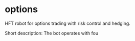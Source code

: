 # options
HFT robot for options trading with risk control and hedging.

Short description:
The bot operates with fou